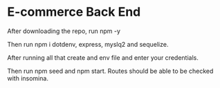 # E-commerce Back End
After downloading the repo, run npm -y

Then run npm i dotdenv, express, myslq2 and sequelize.

After running all that create and env file and enter your credentials.

Then run npm seed and npm start. Routes should be able to be checked with insomina.
